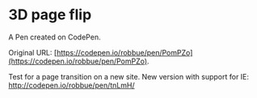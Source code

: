 # 3D page flip

A Pen created on CodePen.

Original URL: [https://codepen.io/robbue/pen/PomPZo](https://codepen.io/robbue/pen/PomPZo).

Test for a page transition on a new site. 
New version with support for IE: http://codepen.io/robbue/pen/tnLmH/